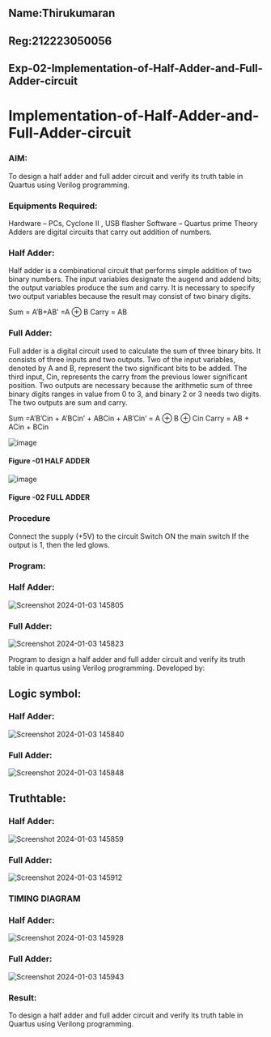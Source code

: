 ## Name:Thirukumaran
## Reg:212223050056

## Exp-02-Implementation-of-Half-Adder-and-Full-Adder-circuit

# Implementation-of-Half-Adder-and-Full-Adder-circuit
### AIM:
To design a half adder and full adder circuit and verify its truth table in Quartus using Verilog programming.

### Equipments Required:
Hardware – PCs, Cyclone II , USB flasher
Software – Quartus prime
Theory
Adders are digital circuits that carry out addition of numbers.

### Half Adder:
Half adder is a combinational circuit that performs simple addition of two binary numbers. The input variables designate the augend and addend bits; the output variables produce the sum and carry. It is necessary to specify two output variables because the result may consist of two binary digits.

Sum = A’B+AB’ =A ⊕ B Carry = AB

### Full Adder:
Full adder is a digital circuit used to calculate the sum of three binary bits. It consists of three inputs and two outputs. Two of the input variables, denoted by A and B, represent the two significant bits to be added. The third input, Cin, represents the carry from the previous lower significant position. Two outputs are necessary because the arithmetic sum of three binary digits ranges in value from 0 to 3, and binary 2 or 3 needs two digits. The two outputs are sum and carry.

Sum =A’B’Cin + A’BCin’ + ABCin + AB’Cin’ = A ⊕ B ⊕ Cin Carry = AB + ACin + BCin

 ![image](https://user-images.githubusercontent.com/36288975/163552156-a13e5a56-c638-4110-97d9-8896907c8d25.png)

#### Figure -01 HALF ADDER 


![image](https://user-images.githubusercontent.com/36288975/163552057-b3547877-6d07-45b4-b7e0-bcfebfad9e1d.png)

#### Figure -02 FULL ADDER 

### Procedure

Connect the supply (+5V) to the circuit
Switch ON the main switch
If the output is 1, then the led glows.
### Program:

### Half Adder:
![Screenshot 2024-01-03 145805](https://github.com/23010217/Exp-02-Implementation-of-Half-Adder-and-Full-Adder-circuit/assets/154016053/c189e90d-7b39-4ae3-8299-8159a181bb26)


### Full Adder:

![Screenshot 2024-01-03 145823](https://github.com/23010217/Exp-02-Implementation-of-Half-Adder-and-Full-Adder-circuit/assets/154016053/7e190d7a-99cc-45ed-ab7c-4164606f035d)


Program to design a half adder and full adder circuit and verify its truth table in quartus using Verilog programming.
Developed by: 
## Logic symbol:

### Half Adder:

![Screenshot 2024-01-03 145840](https://github.com/23010217/Exp-02-Implementation-of-Half-Adder-and-Full-Adder-circuit/assets/154016053/df891b55-2ae1-4bf6-b11d-659682a81e17)


### Full Adder:

![Screenshot 2024-01-03 145848](https://github.com/23010217/Exp-02-Implementation-of-Half-Adder-and-Full-Adder-circuit/assets/154016053/86364535-da65-44ca-9aa7-32b071d84b97)


## Truthtable:

### Half Adder:
![Screenshot 2024-01-03 145859](https://github.com/23010217/Exp-02-Implementation-of-Half-Adder-and-Full-Adder-circuit/assets/154016053/a538eaca-d3e7-4329-883a-db4634399fea)


### Full Adder:

![Screenshot 2024-01-03 145912](https://github.com/23010217/Exp-02-Implementation-of-Half-Adder-and-Full-Adder-circuit/assets/154016053/045c25af-5933-4e66-beda-afbeeab10f70)


### TIMING DIAGRAM

### Half Adder:

![Screenshot 2024-01-03 145928](https://github.com/23010217/Exp-02-Implementation-of-Half-Adder-and-Full-Adder-circuit/assets/154016053/371243bb-129c-4007-8a06-b6be12eec9c3)

### Full Adder:

![Screenshot 2024-01-03 145943](https://github.com/23010217/Exp-02-Implementation-of-Half-Adder-and-Full-Adder-circuit/assets/154016053/669a6fe7-fe31-476f-ade3-b5cd3513db33)

### Result:

To design a half adder and full adder circuit and verify its truth table in Quartus using Verilong programming.
